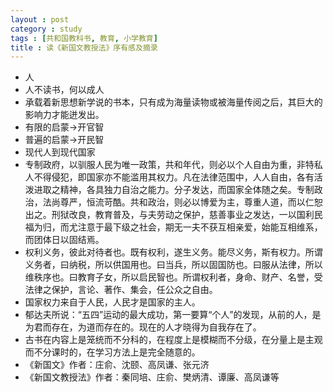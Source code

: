 ```yaml
---
layout : post
category : study
tags : [共和国教科书, 教育, 小学教育]
title : 读《新国文教授法》序有感及摘录
---
```


- 人
- 人不读书，何以成人
- 承载着新思想新学说的书本，只有成为海量读物或被海量传阅之后，其巨大的影响力才能迸发出。
- 有限的启蒙->开官智
- 普遍的启蒙->开民智
- 现代人到现代国家
- 专制政府，以驯服人民为唯一政策，共和年代，则必以个人自由为重，非特私人不得侵犯，即国家亦不能滥用其权力。凡在法律范围中，人人自由，各有活泼进取之精神，各具独力自治之能力。分子发达，而国家全体随之矣。专制政治，法尚尊严，恒流苛酷。共和政治，则必以博爱为主，尊重人道，而以仁恕出之。刑狱改良，教育普及，与夫劳动之保护，慈善事业之发达，一以国利民福为归，而尤注意于最下级之社会，期无一夫不获互相亲爱，始能互相维系，而团体日以固结焉。
- 权利义务，彼此对待者也。既有权利，遂生义务。能尽义务，斯有权力。所谓义务者，曰纳税，所以供国用也。曰当兵，所以固国防也。曰服从法律，所以维秩序也。曰教育子女，所以启民智也。所谓权利者，身命、财产、名誉，受法律之保护，言论、著作、集会，任公众之自由。
- 国家权力来自于人民，人民才是国家的主人。
- 郁达夫所说：“五四”运动的最大成功，第一要算“个人”的发现，从前的人，是为君而存在，为道而存在的。现在的人才晓得为自我存在了。
- 古书在内容上是笼统而不分科的，在程度上是模糊而不分级，在分量上是主观而不分课时的，在学习方法上是完全随意的。
- 《新国文》作者：庄俞、沈颐、高凤谦、张元济
- 《新国文教授法》作者：秦同培、庄俞、樊炳清、谭廉、高凤谦等
